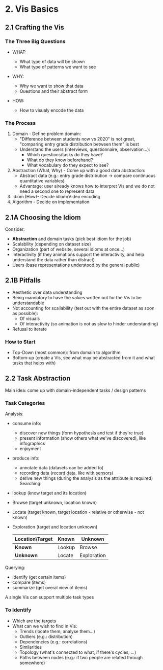 # 2. Vis Basics

## 2.1 Crafting the Vis

### The Three Big Questions

- WHAT: 
    - What type of data will be shown
    - What type of patterns we want to see

- WHY: 
    - Why we want to show that data
    - Questions and their abstract form

- HOW:
    - How to visualy encode the data

### The Process
1. Domain - Define problem domain:
    - "Difference between students now vs 2020" is not great, "comparing entry grade distribution between them" is best
    - Understand the users (interviews,  questionnaire, observation...):
        - Which questions/tasks do they have?
        - What do they know beforehand?
        - What vocabulary do they expect to see?
2. Abstraction (What, Why) - Come up with a good data abstraction:
    - Abstract data (e.g.: entry grade distribution -> compare continuous quantitative variables)
    - Advantage: user already knows how to interpret Vis and we do not need a second one to represent data
3. Idiom (How)- Decide idiom/Video encoding
4. Algorithm - Decide on implementation


## 2.1A Choosing the Idiom
Consider:
- **Abstraction** and domain tasks (pick best idiom for the job)
- Scalability (depending on dataset size)
- Organization (part of website, several idioms at once...)
- Interactivity (if they animations support the interactivity, and help understand the data rather than distract)
- Users (base representations understood by the general public)


## 2.1B Pitfalls
- Aesthetic over data understanding
- Being mandatory to have the values written out for the Vis to be understandable
- Not accounting for scallability (test out with the entire dataset as soon as possible):
    - Of visuals 
    - Of interactivity (so animation is not as slow to hinder understanding)
- Refusal to iterate

### How to Start
- Top-Down (most common): from domain to algorithm 
- Bottom-up (create a Vis, see what may be abstracted from it and what tasks that helps with) 


## 2.2 Task Abstraction

Main idea: come up with domain-independent tasks / design patterns

### Task Categories
Analysis:
- consume info:
    - discover new things (form hypothesis and test if they're true)
    - present information (show others what we've discovered), like infographics
    - enjoyment
- produce info:
    - annotate data (datasets can be added to)
    - recording data (record data, like with sensors)
    - derive new things (during the analysis as the attribute is required)
Searching:
- lookup (know target and its location)
- Browse (target unknown, location known)
- Locate (target known, target location - relative or otherwise - not known)
- Exploration (target and location unknown)

    |  Location\Target | **Known**  | **Unknown** |
    |---------------------|--------------|----------------|
    | **Known**            | Lookup       |  Browse         |
    | **Unknown**        | Locate       | Exploration    |

Querying:
- identify (get certain items)
- compare (items)
- summarize (get overal view of items)

A single Vis can support multiple task types


### To Identify

- Which are the targets
- What can we wish to find in Vis:
    - Trends (locate them, analyse them...)
    - Outliers (e.g.: distribution)
    - Dependencies (e.g.: correlations)
    - Similarities
    - Topology (what's connected to what, if there's cycles, ...)
    - Paths between nodes (e.g.: if two people are related through somewhere)